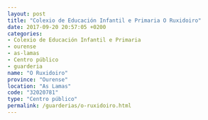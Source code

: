 ```yaml
---
layout: post
title: "Colexio de Educación Infantil e Primaria O Ruxidoiro"
date: 2017-09-20 20:57:05 +0200
categories:
- Colexio de Educación Infantil e Primaria
- ourense
- as-lamas
- Centro público
- guarderia
name: "O Ruxidoiro"
province: "Ourense"
location: "As Lamas"
code: "32020781"
type: "Centro público"
permalink: /guarderias/o-ruxidoiro.html
---
```


